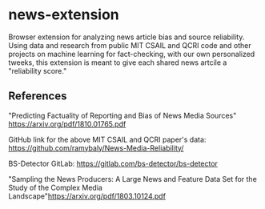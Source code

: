 # news-extension

Browser extension for analyzing news article bias and source reliability. Using data and research from public MIT CSAIL and QCRI code and other projects on machine learning for fact-checking, with our own personalized tweeks, this extension is meant to give each shared news artcile a "reliability score."
## References

"Predicting Factuality of Reporting and Bias of News Media Sources" https://arxiv.org/pdf/1810.01765.pdf

GitHub link for the above MIT CSAIL and QCRI paper's data: https://github.com/ramybaly/News-Media-Reliability/

BS-Detector GitLab: https://gitlab.com/bs-detector/bs-detector

"Sampling the News Producers: A Large News and Feature Data Set for the Study of the Complex Media Landscape"https://arxiv.org/pdf/1803.10124.pdf